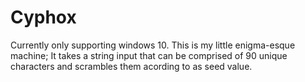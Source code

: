 # Cyphox
Currently only supporting windows 10. This is my little enigma-esque machine; It takes a string input that can be comprised of 90 unique characters and scrambles them acording to as seed value.
